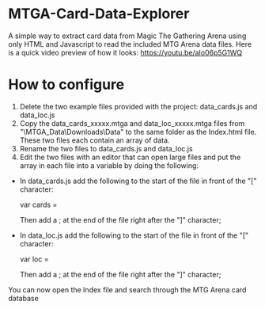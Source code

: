 # MTGA-Card-Data-Explorer
A simple way to extract card data from Magic The Gathering Arena using only HTML and Javascript to read the included MTG Arena data files.
Here is a quick video preview of how it looks: https://youtu.be/aIo06p5G1WQ

# How to configure

1. Delete the two example files provided with the project: data_cards.js and data_loc.js
2. Copy the data_cards_xxxxx.mtga and data_loc_xxxxx.mtga files from "\MTGA_Data\Downloads\Data" to the same folder as the Index.html file. These two files each contain an array of data.
3. Rename the two files to data_cards.js and data_loc.js
4. Edit the two files with an editor that can open large files and put the array in each file into a variable by doing the following:

- In data_cards.js add the following to the start of the file in front of the "[" character:

    var cards =
  
  Then add a ; at the end of the file right after the "]" character;
- In data_loc.js add the following to the start of the file in front of the "[" character:

    var loc =
  
  Then add a ; at the end of the file right after the "]" character;

You can now open the Index file and search through the MTG Arena card database
